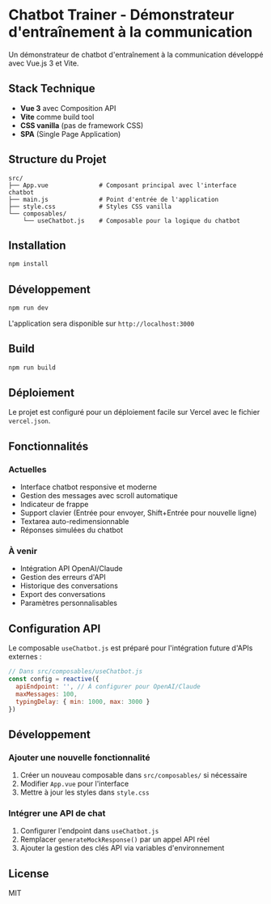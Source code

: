# Chatbot Trainer - Démonstrateur d'entraînement à la communication

Un démonstrateur de chatbot d'entraînement à la communication développé avec Vue.js 3 et Vite.

## Stack Technique

- **Vue 3** avec Composition API
- **Vite** comme build tool
- **CSS vanilla** (pas de framework CSS)
- **SPA** (Single Page Application)

## Structure du Projet

```
src/
├── App.vue              # Composant principal avec l'interface chatbot
├── main.js              # Point d'entrée de l'application
├── style.css            # Styles CSS vanilla
└── composables/
    └── useChatbot.js    # Composable pour la logique du chatbot
```

## Installation

```bash
npm install
```

## Développement

```bash
npm run dev
```

L'application sera disponible sur `http://localhost:3000`

## Build

```bash
npm run build
```

## Déploiement

Le projet est configuré pour un déploiement facile sur Vercel avec le fichier `vercel.json`.

## Fonctionnalités

### Actuelles
- Interface chatbot responsive et moderne
- Gestion des messages avec scroll automatique
- Indicateur de frappe
- Support clavier (Entrée pour envoyer, Shift+Entrée pour nouvelle ligne)
- Textarea auto-redimensionnable
- Réponses simulées du chatbot

### À venir
- Intégration API OpenAI/Claude
- Gestion des erreurs d'API
- Historique des conversations
- Export des conversations
- Paramètres personnalisables

## Configuration API

Le composable `useChatbot.js` est préparé pour l'intégration future d'APIs externes :

```javascript
// Dans src/composables/useChatbot.js
const config = reactive({
  apiEndpoint: '', // À configurer pour OpenAI/Claude
  maxMessages: 100,
  typingDelay: { min: 1000, max: 3000 }
})
```

## Développement

### Ajouter une nouvelle fonctionnalité
1. Créer un nouveau composable dans `src/composables/` si nécessaire
2. Modifier `App.vue` pour l'interface
3. Mettre à jour les styles dans `style.css`

### Intégrer une API de chat
1. Configurer l'endpoint dans `useChatbot.js`
2. Remplacer `generateMockResponse()` par un appel API réel
3. Ajouter la gestion des clés API via variables d'environnement

## License

MIT
